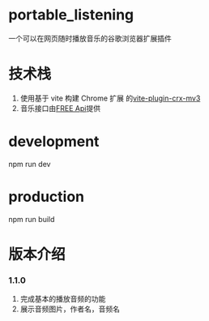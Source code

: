 <!--
 * @Author: HEXIAYUE
 * @Date: 2023-01-28 16:20:51
 * @Description: Do not edit
 * @LastEditors: HEXIAYUE
 * @LastEditTime: 2023-01-31 00:43:33
-->

# portable_listening

一个可以在网页随时播放音乐的谷歌浏览器扩展插件

# 技术栈

1. 使用基于 vite 构建 Chrome 扩展 的[vite-plugin-crx-mv3](https://github.com/Jervis2049/vite-plugin-crx-mv3)
2. 音乐接口由[FREE Api](https://www.free-api.com/doc/302)提供

# development

npm run dev

# production

npm run build

# 版本介绍

### 1.1.0

1. 完成基本的播放音频的功能
2. 展示音频图片，作者名，音频名
